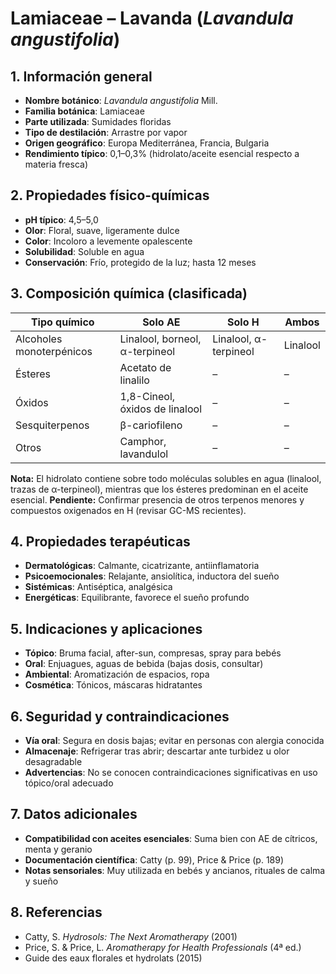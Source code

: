 # Lamiaceae – Lavanda (*Lavandula angustifolia*)

## 1. Información general
- **Nombre botánico**: *Lavandula angustifolia* Mill.
- **Familia botánica**: Lamiaceae
- **Parte utilizada**: Sumidades floridas
- **Tipo de destilación**: Arrastre por vapor
- **Origen geográfico**: Europa Mediterránea, Francia, Bulgaria
- **Rendimiento típico**: 0,1–0,3% (hidrolato/aceite esencial respecto a materia fresca)

## 2. Propiedades físico-químicas
- **pH típico**: 4,5–5,0
- **Olor**: Floral, suave, ligeramente dulce
- **Color**: Incoloro a levemente opalescente
- **Solubilidad**: Soluble en agua
- **Conservación**: Frío, protegido de la luz; hasta 12 meses

## 3. Composición química (clasificada)
| Tipo químico                 | Solo AE                    | Solo H                   | Ambos                       |
|-----------------------------|----------------------------|--------------------------|------------------------------|
| Alcoholes monoterpénicos    | Linalool, borneol, α-terpineol | Linalool, α-terpineol   | Linalool                     |
| Ésteres                     | Acetato de linalilo        | –                        | –                            |
| Óxidos                      | 1,8-Cineol, óxidos de linalool | –                   | –                            |
| Sesquiterpenos              | β-cariofileno              | –                        | –                            |
| Otros                       | Camphor, lavandulol        | –                        | –                            |

**Nota:** El hidrolato contiene sobre todo moléculas solubles en agua (linalool, trazas de α-terpineol), mientras que los ésteres predominan en el aceite esencial.
**Pendiente:** Confirmar presencia de otros terpenos menores y compuestos oxigenados en H (revisar GC-MS recientes).

## 4. Propiedades terapéuticas
- **Dermatológicas**: Calmante, cicatrizante, antiinflamatoria
- **Psicoemocionales**: Relajante, ansiolítica, inductora del sueño
- **Sistémicas**: Antiséptica, analgésica
- **Energéticas**: Equilibrante, favorece el sueño profundo

## 5. Indicaciones y aplicaciones
- **Tópico**: Bruma facial, after-sun, compresas, spray para bebés
- **Oral**: Enjuagues, aguas de bebida (bajas dosis, consultar)
- **Ambiental**: Aromatización de espacios, ropa
- **Cosmética**: Tónicos, máscaras hidratantes

## 6. Seguridad y contraindicaciones
- **Vía oral**: Segura en dosis bajas; evitar en personas con alergia conocida
- **Almacenaje**: Refrigerar tras abrir; descartar ante turbidez u olor desagradable
- **Advertencias**: No se conocen contraindicaciones significativas en uso tópico/oral adecuado

## 7. Datos adicionales
- **Compatibilidad con aceites esenciales**: Suma bien con AE de cítricos, menta y geranio
- **Documentación científica**: Catty (p. 99), Price & Price (p. 189)
- **Notas sensoriales**: Muy utilizada en bebés y ancianos, rituales de calma y sueño

## 8. Referencias
- Catty, S. *Hydrosols: The Next Aromatherapy* (2001)
- Price, S. & Price, L. *Aromatherapy for Health Professionals* (4ª ed.)
- Guide des eaux florales et hydrolats (2015)

